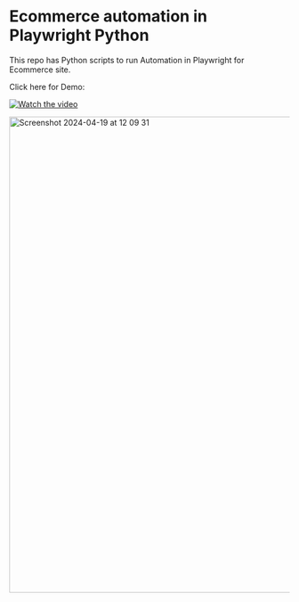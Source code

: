
# Ecommerce automation in Playwright Python

This repo has Python scripts to run Automation in Playwright for Ecommerce site.

Click here for Demo:

[![Watch the video](https://i.stack.imgur.com/Vp2cE.png)](https://www.youtube.com/watch?v=9RrsCxZwuxs)

<img width="854" alt="Screenshot 2024-04-19 at 12 09 31" src="https://github.com/prabhuram12/EcomPlaywright-/assets/167443797/0b5f2c16-da11-48d9-8cd7-5fe93375f201">
